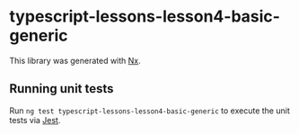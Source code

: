 # typescript-lessons-lesson4-basic-generic

This library was generated with [Nx](https://nx.dev).

## Running unit tests

Run `ng test typescript-lessons-lesson4-basic-generic` to execute the unit tests via [Jest](https://jestjs.io).
